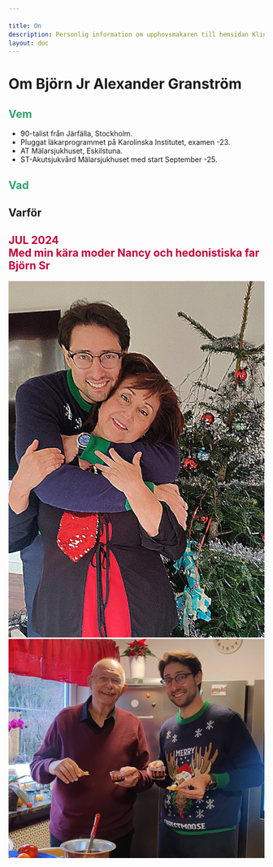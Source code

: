 ```yaml
---

title: On
description: Personlig information om upphovsmakaren till hemsidan Klinikstatus
layout: doc
---
```


<style>
gr { color: #30a46c }
re { color: #C70039 }
ye { color: #D6AB1E }
bl { color: #0CDFF2 }
</style>

# Om Björn Jr Alexander Granström


## <gr>Vem</gr>
* 90-talist från Järfälla, Stockholm. 
* Pluggat läkarprogrammet på Karolinska Institutet, examen -23.  
* AT Mälarsjukhuset, Eskilstuna.  
* ST-Akutsjukvård Mälarsjukhuset med start September -25.

## <gr>Vad</gr>

## Varför

## <re>JUL 2024 <br>Med min kära moder Nancy och  hedonistiska far Björn Sr</re></br>
![](jul-mamma.jpg)
![](jul-pappa.jpg)